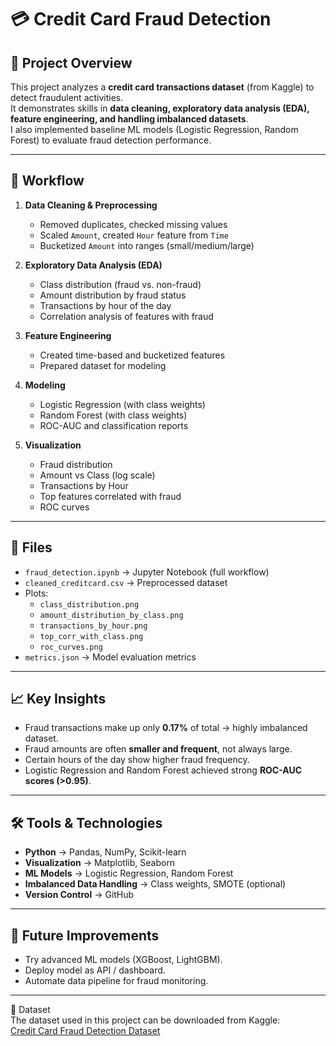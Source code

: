 # 💳 Credit Card Fraud Detection

## 📌 Project Overview
This project analyzes a **credit card transactions dataset** (from Kaggle) to detect fraudulent activities.  
It demonstrates skills in **data cleaning, exploratory data analysis (EDA), feature engineering, and handling imbalanced datasets**.  
I also implemented baseline ML models (Logistic Regression, Random Forest) to evaluate fraud detection performance.

---

## 🚀 Workflow
1. **Data Cleaning & Preprocessing**
   - Removed duplicates, checked missing values
   - Scaled `Amount`, created `Hour` feature from `Time`
   - Bucketized `Amount` into ranges (small/medium/large)

2. **Exploratory Data Analysis (EDA)**
   - Class distribution (fraud vs. non-fraud)
   - Amount distribution by fraud status
   - Transactions by hour of the day
   - Correlation analysis of features with fraud

3. **Feature Engineering**
   - Created time-based and bucketized features
   - Prepared dataset for modeling

4. **Modeling**
   - Logistic Regression (with class weights)
   - Random Forest (with class weights)
   - ROC-AUC and classification reports

5. **Visualization**
   - Fraud distribution  
   - Amount vs Class (log scale)  
   - Transactions by Hour  
   - Top features correlated with fraud  
   - ROC curves  

---

## 📂 Files
- `fraud_detection.ipynb` → Jupyter Notebook (full workflow)  
- `cleaned_creditcard.csv` → Preprocessed dataset  
- Plots:  
  - `class_distribution.png`  
  - `amount_distribution_by_class.png`  
  - `transactions_by_hour.png`  
  - `top_corr_with_class.png`  
  - `roc_curves.png`  
- `metrics.json` → Model evaluation metrics  

---

## 📈 Key Insights
- Fraud transactions make up only **0.17%** of total → highly imbalanced dataset.  
- Fraud amounts are often **smaller and frequent**, not always large.  
- Certain hours of the day show higher fraud frequency.  
- Logistic Regression and Random Forest achieved strong **ROC-AUC scores (>0.95)**.  

---

## 🛠 Tools & Technologies
- **Python** → Pandas, NumPy, Scikit-learn  
- **Visualization** → Matplotlib, Seaborn  
- **ML Models** → Logistic Regression, Random Forest  
- **Imbalanced Data Handling** → Class weights, SMOTE (optional)  
- **Version Control** → GitHub  

---

## 📌 Future Improvements
- Try advanced ML models (XGBoost, LightGBM).  
- Deploy model as API / dashboard.  
- Automate data pipeline for fraud monitoring.  

---

📂 Dataset  
The dataset used in this project can be downloaded from Kaggle:  
[Credit Card Fraud Detection Dataset](https://www.kaggle.com/mlg-ulb/creditcardfraud)

